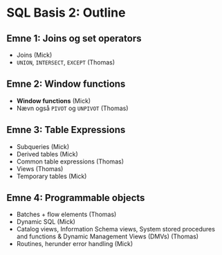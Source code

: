 # SQL Basis 2: Outline

## Emne 1: Joins og set operators

- Joins (Mick)
- `UNION`, `INTERSECT`, `EXCEPT` (Thomas)

## Emne 2: Window functions

- **Window functions** (Mick)
- Nævn også `PIVOT` og `UNPIVOT` (Thomas)

## Emne 3: Table Expressions

- Subqueries (Mick)
- Derived tables (Mick)
- Common table expressions (Thomas)
- Views (Thomas)
- Temporary tables (Mick)

## Emne 4: Programmable objects

- Batches + flow elements (Thomas)
- Dynamic SQL (Mick)
- Catalog views, Information Schema views, System stored procedures and functions & Dynamic Management Views (DMVs) (Thomas)
- Routines, herunder error handling (Mick)
